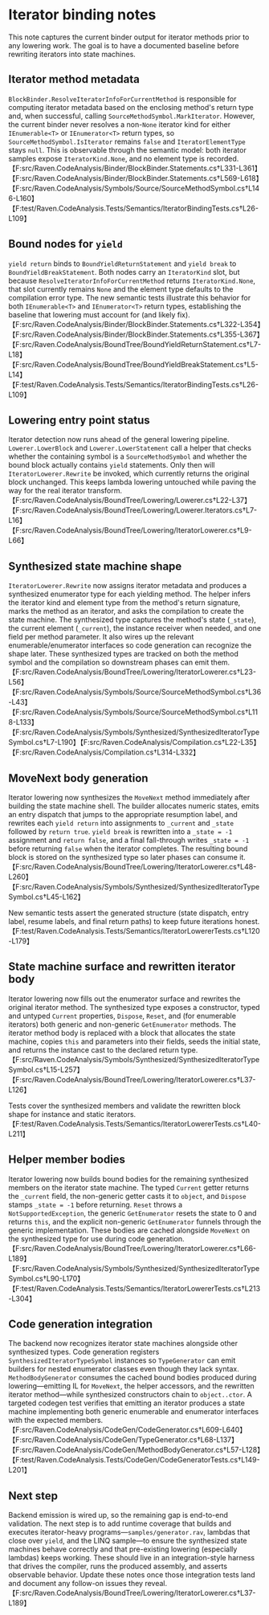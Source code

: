 # Iterator binding notes

This note captures the current binder output for iterator methods prior to any lowering work. The goal is to have a documented baseline before rewriting iterators into state machines.

## Iterator method metadata

`BlockBinder.ResolveIteratorInfoForCurrentMethod` is responsible for computing iterator metadata based on the enclosing method's return type and, when successful, calling `SourceMethodSymbol.MarkIterator`. However, the current binder never resolves a non-`None` iterator kind for either `IEnumerable<T>` or `IEnumerator<T>` return types, so `SourceMethodSymbol.IsIterator` remains `false` and `IteratorElementType` stays `null`. This is observable through the semantic model: both iterator samples expose `IteratorKind.None`, and no element type is recorded. 【F:src/Raven.CodeAnalysis/Binder/BlockBinder.Statements.cs†L331-L361】【F:src/Raven.CodeAnalysis/Binder/BlockBinder.Statements.cs†L569-L618】【F:src/Raven.CodeAnalysis/Symbols/Source/SourceMethodSymbol.cs†L146-L160】【F:test/Raven.CodeAnalysis.Tests/Semantics/IteratorBindingTests.cs†L26-L109】

## Bound nodes for `yield`

`yield return` binds to `BoundYieldReturnStatement` and `yield break` to `BoundYieldBreakStatement`. Both nodes carry an `IteratorKind` slot, but because `ResolveIteratorInfoForCurrentMethod` returns `IteratorKind.None`, that slot currently remains `None` and the element type defaults to the compilation error type. The new semantic tests illustrate this behavior for both `IEnumerable<T>` and `IEnumerator<T>` return types, establishing the baseline that lowering must account for (and likely fix). 【F:src/Raven.CodeAnalysis/Binder/BlockBinder.Statements.cs†L322-L354】【F:src/Raven.CodeAnalysis/Binder/BlockBinder.Statements.cs†L355-L367】【F:src/Raven.CodeAnalysis/BoundTree/BoundYieldReturnStatement.cs†L7-L18】【F:src/Raven.CodeAnalysis/BoundTree/BoundYieldBreakStatement.cs†L5-L14】【F:test/Raven.CodeAnalysis.Tests/Semantics/IteratorBindingTests.cs†L26-L109】

## Lowering entry point status

Iterator detection now runs ahead of the general lowering pipeline. `Lowerer.LowerBlock` and `Lowerer.LowerStatement` call a helper that checks whether the containing symbol is a `SourceMethodSymbol` and whether the bound block actually contains `yield` statements. Only then will `IteratorLowerer.Rewrite` be invoked, which currently returns the original block unchanged. This keeps lambda lowering untouched while paving the way for the real iterator transform. 【F:src/Raven.CodeAnalysis/BoundTree/Lowering/Lowerer.cs†L22-L37】【F:src/Raven.CodeAnalysis/BoundTree/Lowering/Lowerer.Iterators.cs†L7-L16】【F:src/Raven.CodeAnalysis/BoundTree/Lowering/IteratorLowerer.cs†L9-L66】

## Synthesized state machine shape

`IteratorLowerer.Rewrite` now assigns iterator metadata and produces a synthesized enumerator type for each yielding method. The helper infers the iterator kind and element type from the method's return signature, marks the method as an iterator, and asks the compilation to create the state machine. The synthesized type captures the method's state (`_state`), the current element (`_current`), the instance receiver when needed, and one field per method parameter. It also wires up the relevant enumerable/enumerator interfaces so code generation can recognize the shape later. These synthesized types are tracked on both the method symbol and the compilation so downstream phases can emit them. 【F:src/Raven.CodeAnalysis/BoundTree/Lowering/IteratorLowerer.cs†L23-L56】【F:src/Raven.CodeAnalysis/Symbols/Source/SourceMethodSymbol.cs†L36-L43】【F:src/Raven.CodeAnalysis/Symbols/Source/SourceMethodSymbol.cs†L118-L133】【F:src/Raven.CodeAnalysis/Symbols/Synthesized/SynthesizedIteratorTypeSymbol.cs†L7-L190】【F:src/Raven.CodeAnalysis/Compilation.cs†L22-L35】【F:src/Raven.CodeAnalysis/Compilation.cs†L314-L332】

## MoveNext body generation

Iterator lowering now synthesizes the `MoveNext` method immediately after building the state machine shell. The builder allocates numeric states, emits an entry dispatch that jumps to the appropriate resumption label, and rewrites each `yield return` into assignments to `_current` and `_state` followed by `return true`. `yield break` is rewritten into a `_state = -1` assignment and `return false`, and a final fall-through writes `_state = -1` before returning `false` when the iterator completes. The resulting bound block is stored on the synthesized type so later phases can consume it. 【F:src/Raven.CodeAnalysis/BoundTree/Lowering/IteratorLowerer.cs†L48-L260】【F:src/Raven.CodeAnalysis/Symbols/Synthesized/SynthesizedIteratorTypeSymbol.cs†L45-L162】

New semantic tests assert the generated structure (state dispatch, entry label, resume labels, and final return paths) to keep future iterations honest. 【F:test/Raven.CodeAnalysis.Tests/Semantics/IteratorLowererTests.cs†L120-L179】

## State machine surface and rewritten iterator body

Iterator lowering now fills out the enumerator surface and rewrites the original iterator method. The synthesized type exposes a constructor, typed and untyped `Current` properties, `Dispose`, `Reset`, and (for enumerable iterators) both generic and non-generic `GetEnumerator` methods. The iterator method body is replaced with a block that allocates the state machine, copies `this` and parameters into their fields, seeds the initial state, and returns the instance cast to the declared return type. 【F:src/Raven.CodeAnalysis/Symbols/Synthesized/SynthesizedIteratorTypeSymbol.cs†L15-L257】【F:src/Raven.CodeAnalysis/BoundTree/Lowering/IteratorLowerer.cs†L37-L126】

Tests cover the synthesized members and validate the rewritten block shape for instance and static iterators. 【F:test/Raven.CodeAnalysis.Tests/Semantics/IteratorLowererTests.cs†L40-L211】

## Helper member bodies

Iterator lowering now builds bound bodies for the remaining synthesized members on the iterator state machine. The typed `Current` getter returns the `_current` field, the non-generic getter casts it to `object`, and `Dispose` stamps `_state = -1` before returning. `Reset` throws a `NotSupportedException`, the generic `GetEnumerator` resets the state to 0 and returns `this`, and the explicit non-generic `GetEnumerator` funnels through the generic implementation. These bodies are cached alongside `MoveNext` on the synthesized type for use during code generation. 【F:src/Raven.CodeAnalysis/BoundTree/Lowering/IteratorLowerer.cs†L66-L189】【F:src/Raven.CodeAnalysis/Symbols/Synthesized/SynthesizedIteratorTypeSymbol.cs†L90-L170】【F:test/Raven.CodeAnalysis.Tests/Semantics/IteratorLowererTests.cs†L213-L304】

## Code generation integration

The backend now recognizes iterator state machines alongside other synthesized types. Code generation registers `SynthesizedIteratorTypeSymbol` instances so `TypeGenerator` can emit builders for nested enumerator classes even though they lack syntax. `MethodBodyGenerator` consumes the cached bound bodies produced during lowering—emitting IL for `MoveNext`, the helper accessors, and the rewritten iterator method—while synthesized constructors chain to `object..ctor`. A targeted codegen test verifies that emitting an iterator produces a state machine implementing both generic enumerable and enumerator interfaces with the expected members. 【F:src/Raven.CodeAnalysis/CodeGen/CodeGenerator.cs†L609-L640】【F:src/Raven.CodeAnalysis/CodeGen/TypeGenerator.cs†L68-L137】【F:src/Raven.CodeAnalysis/CodeGen/MethodBodyGenerator.cs†L57-L128】【F:test/Raven.CodeAnalysis.Tests/CodeGen/CodeGeneratorTests.cs†L149-L201】

## Next step

Backend emission is wired up, so the remaining gap is end-to-end validation. The next step is to add runtime coverage that builds and executes iterator-heavy programs—`samples/generator.rav`, lambdas that close over `yield`, and the LINQ sample—to ensure the synthesized state machines behave correctly and that pre-existing lowering (especially lambdas) keeps working. These should live in an integration-style harness that drives the compiler, runs the produced assembly, and asserts observable behavior. Update these notes once those integration tests land and document any follow-on issues they reveal. 【F:src/Raven.CodeAnalysis/BoundTree/Lowering/IteratorLowerer.cs†L37-L189】
